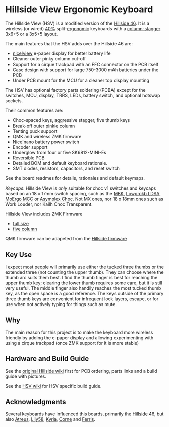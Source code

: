 # Hillside View Ergonomic Keyboard

The Hillside View (HSV) is a modified version of the [Hillside 46](https://github.com/mmccoyd/hillside). It is a 
 wireless (or wired) [40%](https://deskthority.net/wiki/40%25) 
 split-[ergonomic](https://deskthority.net/wiki/Ergonomic_keyboard) 
 keyboards with a 
 [column-stagger](https://deskthority.net/wiki/Staggering#Columnar_layout) 3x6+5 or a 3x5+5 layout.

The main features that the HSV adds over the Hillside 46 are:
- [nice!view](https://github.com/getkeops/keops/tree/main) e-paper display for better battery life
- Cleaner outer pinky column cut-off
- Support for a cirque trackpad with an FFC connector on the PCB itself
- Case design with support for large 750-3000 mAh batteries under the PCB
- Under PCB mount for the MCU for a cleaner top display mounting

The HSV has optional factory parts soldering (PCBA) except for the switches, MCU, display, TRRS, LEDs, battery switch, and optional hotswap sockets.

Their common features are:

- Choc-spaced keys, aggressive stagger, five thumb keys
- Break-off outer pinkie column
- Tenting puck support
- QMK and wireless ZMK firmware
- Nice!nano battery power switch
- Encoder support
- Underglow from four or five SK6812-MINI-Es
- Reversible PCB
- Detailed BOM and default keyboard rationale.
- SMT diodes, resistors, capacitors, and reset switch

See the board readmes for details, rationales and default keymaps.

*Keycaps*: Hillside View is _only_ suitable for choc v1 switches and keycaps based on an 18 x 17mm switch spacing, such as the [MBK](https://mkultra.click/mbk-choc-keycaps), [Lowprokb LDSA](https://lowprokb.ca/products/ldsa-low-profile-blank-keycaps), [MoErgo MCC](https://mkultra.click/moergo-mcc-pom-1u-keycap/) or [Asymplex Choc](https://www.asymplex.xyz/category/choc). Not MX ones, nor 18 x 18mm ones such as Work Louder, nor Kailh Choc Transparent.

Hillside View includes ZMK Firmware
- [full size](https://github.com/mike1808/zmk-config)
- [five column](https://github.com/wannabecoffeenerd/zmk-config)

QMK firmware can be adapeted from the [Hillside firmware](https://github.com/qmk/qmk_firmware/tree/master/keyboards/handwired/hillside) 


## Key Use

I expect most people will primarily use either the tucked three thumbs or the extended three (not counting the upper thumb). They can choose where the thumb arc suits them best. I find the thumb finger is best for reaching the upper thumb key; clearing the lower thumb requires some care, but it is still very useful. The middle finger also handily reaches the most tucked thumb key, as the open space is a good reference. The keys outside of the primary three thumb keys are convenient for infrequent lock layers, escape, or for use when not actively typing for things such as mute.

## Why

The main reason for this project is to make the keyboard more wireless friendly by adding the e-paper display and allowing experimenting with using a cirque trackpad (once ZMK support for it is more stable)

## Hardware and Build Guide

See the [original Hillside wiki](https://github.com/mmccoyd/hillside/wiki)
 first for PCB ordering, parts links and a build guide with pictures.

See the [HSV wiki](https://github.com/wannabecoffeenerd/hillside/wiki) for HSV specific
 build guide.

## Acknowledgments

Several keyboards have influenced this boards, primarily the
  [Hillside 46](https://github.com/mmccoyd/hillside), but also
  [Atreus](https://shop.keyboard.io/products/keyboardio-atreus),
  [Lily58](https://github.com/kata0510/Lily58),
  [Kyria](https://splitkb.com/collections/keyboard-kits/products/kyria-pcb-kit),
  [Corne](https://github.com/foostan/crkbd) and
  [Ferris](https://github.com/pierrechevalier83/ferris).

